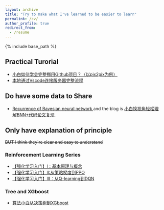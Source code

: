 ```yaml
---
layout: archive
title: "Try to make what I've learned to be easier to learn"
permalink: /cv/
author_profile: true
redirect_from:
  - /resume
---
```


{% include base_path %}
## Practical Turorial
* [小白如何学会完整挪用Github项目？（以pix2pix为例）](https://mp.weixin.qq.com/s/fiNPs8OjoasedDe_u0_60g)
* [本地通过Vscode连接服务器完整流程](https://mp.weixin.qq.com/s/VOHJmfnkkFMccCdOtGpI0A)
  
## Do have some data to Share
* [Recurrence of Bayesian neural network](https://github.com/HorseRunningWild/BNN-Recur),and the blog is [小白换视角轻松理解BNN+代码论文复现](https://mp.weixin.qq.com/s/P8EBPitkZ4sRMcpJfT-E1Q).

## Only have explanation of principle
~~BUT I think they're clear and easy to understand~~
### Reinforcement Learning Series
* [【强化学习入门】I：基本原理与概念](https://mp.weixin.qq.com/s/pv63Hfuxfv4Qtzbex8VIig)
* [【强化学习入门】II:从策略梯度到PPO](https://mp.weixin.qq.com/s/Ks8x2C7qKhjsEcZAJH4hhg)
* [【强化学习入门】III：从Q-learning到DQN](https://mp.weixin.qq.com/s/F_zzPF_dw6Y1ApPJcYUC6w)

### Tree and XGboost
* [算法小白从决策树到XGboost](https://mp.weixin.qq.com/s/DjOZaw-LnK1YN7PbNYvNtQ)
